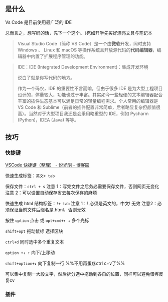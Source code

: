 ## 是什么

Vs Code 是目前使用最广泛的 IDE

总而言之，想写码的话，先下一个这个。（宛如开学先买好漂亮文具与笔记本


> Visual Studio Code（简称 VS Code）是一个由**微软**开发，同时支持 Windows 、 Linux 和 macOS 等操作系统且开放源代码的**代码编辑器**，编辑器中内置了扩展程序管理的功能。

> IDE：IDE (Integrated Development Environment)：集成开发环境
> 
> 说白了就是你写代码的地方。
> 
> 作为一个码农，IDE 的重要性不言而喻，但由于很多 IDE 是为大型工程项目设计的，体量较大，功能也过于丰富。其实如今一些轻便的文本编辑器配合丰富的插件生态基本可以满足日常的轻量编程需求。个人常用的编辑器是 VS Code 和 Sublime（前者的插件配置非常简单，后者略显复杂但颜值很高）。当然对于大型项目我还是会采用略重型的 IDE，例如 Pycharm (Python)，IDEA (Java) 等等。[](https://csdiy.wiki/CS%E5%AD%A6%E4%B9%A0%E8%A7%84%E5%88%92/)

## 技巧

### 快捷键
[VSCode 快捷键（整理） - 悦光阴 - 博客园](https://www.cnblogs.com/ljhdo/p/13373208.html)

快速生成标签：`英文+ tab `

保存文件：`ctrl + s`
	注意 1：写完文件之后务必需要保存文件，否则网页无变化
	注意 2：可以设置自动保存省去每次保存的麻烦


快速生成 html 结构标签：`!+ tab`
	注意 1：! 必须是英文的，中文! 无效
	注意2：必须保证当前文件后缀名是.html，否则无效



按住 `option` 点击 或 `opt+cmd+↑ ↓` 多个光标

`shift+opt` 拖动鼠标 选择区块

`ctrl+d` 同时选中多个重复文本

`option +↓ ↑` 向下/上移动  

`shift+option+↓` 向下复制一行  %%不用再蛋疼ctrl c+v了%%

可以集中复制一大段文字，然后拆分选中拖动到各自的位置，同样可以避免蛋疼反复cv


### 插件